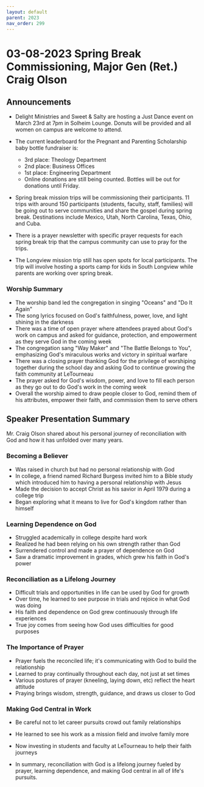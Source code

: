 ```yaml
---
layout: default
parent: 2023
nav_order: 299
---
```


# 03-08-2023 Spring Break Commissioning, Major Gen (Ret.) Craig Olson



## Announcements

- Delight Ministries and Sweet & Salty are hosting a Just Dance event on March 23rd at 7pm in Solheim Lounge. Donuts will be provided and all women on campus are welcome to attend.

- The current leaderboard for the Pregnant and Parenting Scholarship baby bottle fundraiser is: 
  - 3rd place: Theology Department 
  - 2nd place: Business Offices
  - 1st place: Engineering Department
  - Online donations are still being counted. Bottles will be out for donations until Friday.

- Spring break mission trips will be commissioning their participants. 11 trips with around 150 participants (students, faculty, staff, families) will be going out to serve communities and share the gospel during spring break. Destinations include Mexico, Utah, North Carolina, Texas, Ohio, and Cuba.

- There is a prayer newsletter with specific prayer requests for each spring break trip that the campus community can use to pray for the trips.

- The Longview mission trip still has open spots for local participants. The trip will involve hosting a sports camp for kids in South Longview while parents are working over spring break.


### Worship Summary

- The worship band led the congregation in singing "Oceans" and "Do It Again"
- The song lyrics focused on God's faithfulness, power, love, and light shining in the darkness
- There was a time of open prayer where attendees prayed about God's work on campus and asked for guidance, protection, and empowerment as they serve God in the coming week
- The congregation sang "Way Maker" and "The Battle Belongs to You", emphasizing God's miraculous works and victory in spiritual warfare
- There was a closing prayer thanking God for the privilege of worshiping together during the school day and asking God to continue growing the faith community at LeTourneau 
- The prayer asked for God's wisdom, power, and love to fill each person as they go out to do God's work in the coming week
- Overall the worship aimed to draw people closer to God, remind them of his attributes, empower their faith, and commission them to serve others


## Speaker Presentation Summary

Mr. Craig Olson shared about his personal journey of reconciliation with God and how it has unfolded over many years. 

### Becoming a Believer

- Was raised in church but had no personal relationship with God
- In college, a friend named Richard Burgess invited him to a Bible study which introduced him to having a personal relationship with Jesus
- Made the decision to accept Christ as his savior in April 1979 during a college trip 
- Began exploring what it means to live for God's kingdom rather than himself

### Learning Dependence on God 

- Struggled academically in college despite hard work
- Realized he had been relying on his own strength rather than God
- Surrendered control and made a prayer of dependence on God
- Saw a dramatic improvement in grades, which grew his faith in God's power

### Reconciliation as a Lifelong Journey 

- Difficult trials and opportunities in life can be used by God for growth
- Over time, he learned to see purpose in trials and rejoice in what God was doing
- His faith and dependence on God grew continuously through life experiences
- True joy comes from seeing how God uses difficulties for good purposes

### The Importance of Prayer

- Prayer fuels the reconciled life; it's communicating with God to build the relationship
- Learned to pray continually throughout each day, not just at set times
- Various postures of prayer (kneeling, laying down, etc) reflect the heart attitude
- Praying brings wisdom, strength, guidance, and draws us closer to God

### Making God Central in Work 

- Be careful not to let career pursuits crowd out family relationships
- He learned to see his work as a mission field and involve family more
- Now investing in students and faculty at LeTourneau to help their faith journeys

- In summary, reconciliation with God is a lifelong journey fueled by prayer, learning dependence, and making God central in all of life's pursuits.
